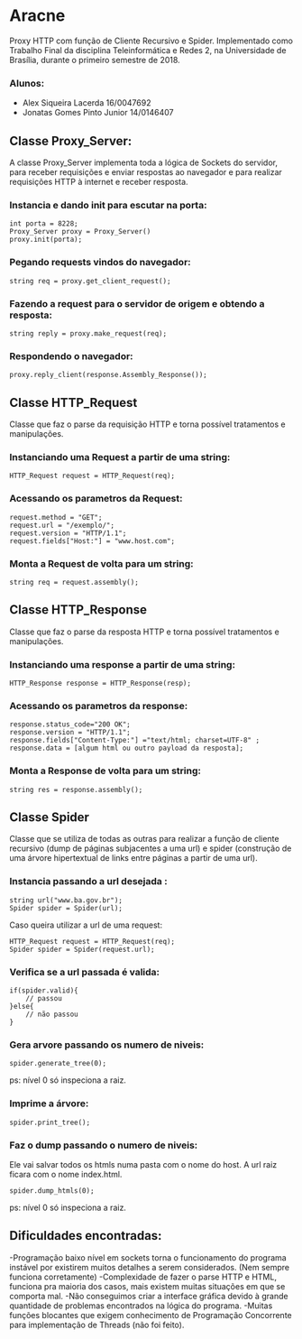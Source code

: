 # Aracne

Proxy HTTP com função de Cliente Recursivo e Spider. 
Implementado como Trabalho Final da disciplina Teleinformática e Redes 2, na Universidade de Brasília, durante o primeiro semestre de 2018. 

### Alunos: 
- Alex Siqueira Lacerda 16/0047692
- Jonatas Gomes Pinto Junior 14/0146407





## Classe Proxy_Server:
A classe Proxy_Server implementa toda a lógica de Sockets do servidor, para receber requisições e enviar respostas ao navegador e para realizar requisições HTTP à internet e receber resposta.


### Instancia e dando init para escutar na porta:	
```
int porta = 8228;
Proxy_Server proxy = Proxy_Server()
proxy.init(porta);
```

### Pegando requests vindos do navegador:
```
string req = proxy.get_client_request();
```

### Fazendo a request para o servidor de origem e obtendo a resposta:
```
string reply = proxy.make_request(req);
``` 

### Respondendo o navegador:
```
proxy.reply_client(response.Assembly_Response());
```





## Classe HTTP_Request
Classe que faz o parse da requisição HTTP e torna possível tratamentos e manipulações.

### Instanciando uma Request a partir de uma string:
```
HTTP_Request request = HTTP_Request(req);
```

### Acessando os parametros da Request:
```
request.method = "GET";
request.url = "/exemplo/";
request.version = "HTTP/1.1";
request.fields["Host:"] = "www.host.com";
```

### Monta a Request de volta para um string:
```
string req = request.assembly();
```





## Classe HTTP_Response
Classe que faz o parse da resposta HTTP e torna possível tratamentos e manipulações.

### Instanciando uma response a partir de uma string:
```
HTTP_Response response = HTTP_Response(resp);
```

### Acessando os parametros da response:
```
response.status_code="200 OK";
response.version = "HTTP/1.1";
response.fields["Content-Type:"] ="text/html; charset=UTF-8" ; 
response.data = [algum html ou outro payload da resposta];
```
### Monta a Response de volta para um string:
```
string res = response.assembly();
```






## Classe Spider	
Classe que se utiliza de todas as outras para realizar a função de cliente recursivo (dump de páginas subjacentes a uma url) e spider (construção de uma árvore hipertextual de links entre páginas a partir de uma url).


### Instancia passando a url desejada :	
```
string url("www.ba.gov.br");
Spider spider = Spider(url);
```

Caso queira utilizar a url de uma request:
```
HTTP_Request request = HTTP_Request(req);
Spider spider = Spider(request.url);
```

### Verifica se a url passada é valida:
```
if(spider.valid){
	// passou
}else{
	// não passou
}
```

### Gera arvore passando os numero de niveis:
```
spider.generate_tree(0);
```
ps: nível 0 só inspeciona a raiz.

### Imprime a árvore:
```
spider.print_tree();
```

### Faz o dump passando o numero de niveis:

Ele vai salvar todos os htmls numa pasta com o nome do host. A url raiz ficara com o nome index.html.

```
spider.dump_htmls(0);
```
ps: nível 0 só inspeciona a raiz.



## Dificuldades encontradas:

-Programação baixo nível em sockets torna o funcionamento do programa instável por existirem muitos detalhes a serem considerados. (Nem sempre funciona corretamente) 
-Complexidade de fazer o parse HTTP e HTML, funciona pra maioria dos casos, mais existem muitas situações em que se comporta mal.
-Não conseguimos criar a interface gráfica devido à grande quantidade de problemas encontrados na lógica do programa.
-Muitas funções blocantes que exigem conhecimento de Programação Concorrente para implementação de Threads (não foi feito).  